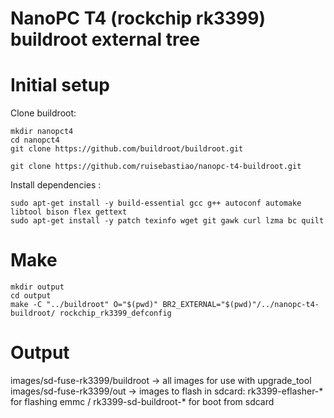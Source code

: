 # NanoPC T4 (rockchip rk3399) buildroot external tree

# Initial setup

Clone buildroot:

```
mkdir nanopct4
cd nanopct4
git clone https://github.com/buildroot/buildroot.git

git clone https://github.com/ruisebastiao/nanopc-t4-buildroot.git

```

Install dependencies :
```
sudo apt-get install -y build-essential gcc g++ autoconf automake libtool bison flex gettext
sudo apt-get install -y patch texinfo wget git gawk curl lzma bc quilt
```

# Make

```
mkdir output
cd output
make -C "../buildroot" O="$(pwd)" BR2_EXTERNAL="$(pwd)"/../nanopc-t4-buildroot/ rockchip_rk3399_defconfig

```

# Output

images/sd-fuse-rk3399/buildroot -> all images for use with upgrade_tool
images/sd-fuse-rk3399/out -> images to flash in sdcard: rk3399-eflasher-* for flashing emmc / rk3399-sd-buildroot-* for boot from sdcard

